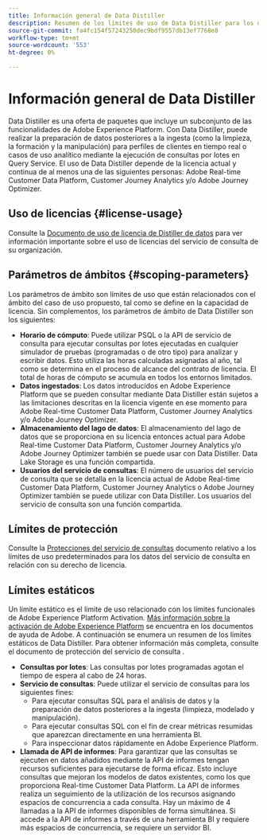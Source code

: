 ```yaml
---
title: Información general de Data Distiller
description: Resumen de los límites de uso de Data Distiller para los datos del servicio de consulta en relación con su derecho de licencia.
source-git-commit: fa4fc154f57243250dec9bdf9557db13ef7768e8
workflow-type: tm+mt
source-wordcount: '553'
ht-degree: 0%

---
```


# Información general de Data Distiller

Data Distiller es una oferta de paquetes que incluye un subconjunto de las funcionalidades de Adobe Experience Platform. Con Data Distiller, puede realizar la preparación de datos posteriores a la ingesta (como la limpieza, la formación y la manipulación) para perfiles de clientes en tiempo real o casos de uso analítico mediante la ejecución de consultas por lotes en Query Service. El uso de Data Distiller depende de la licencia actual y continua de al menos una de las siguientes personas: Adobe Real-time Customer Data Platform, Customer Journey Analytics y/o Adobe Journey Optimizer.

## Uso de licencias {#license-usage}

Consulte la [Documento de uso de licencia de Distiller de datos](./license-usage.md) para ver información importante sobre el uso de licencias del servicio de consulta de su organización.

## Parámetros de ámbitos {#scoping-parameters}

Los parámetros de ámbito son límites de uso que están relacionados con el ámbito del caso de uso propuesto, tal como se define en la capacidad de licencia. Sin complementos, los parámetros de ámbito de Data Distiller son los siguientes:

* **Horario de cómputo**: Puede utilizar PSQL o la API de servicio de consulta para ejecutar consultas por lotes ejecutadas en cualquier simulador de pruebas (programadas o de otro tipo) para analizar y escribir datos. Esto utiliza las horas calculadas asignadas al año, tal como se determina en el proceso de alcance del contrato de licencia. El total de horas de cómputo se acumula en todos los entornos limitados.
* **Datos ingestados**: Los datos introducidos en Adobe Experience Platform que se pueden consultar mediante Data Distiller están sujetos a las limitaciones descritas en la licencia vigente en ese momento para Adobe Real-time Customer Data Platform, Customer Journey Analytics y/o Adobe Journey Optimizer.
* **Almacenamiento del lago de datos**: El almacenamiento del lago de datos que se proporciona en su licencia entonces actual para Adobe Real-time Customer Data Platform, Customer Journey Analytics y/o Adobe Journey Optimizer también se puede usar con Data Distiller. Data Lake Storage es una función compartida.
* **Usuarios del servicio de consultas**: El número de usuarios del servicio de consulta que se detalla en la licencia actual de Adobe Real-time Customer Data Platform, Customer Journey Analytics o Adobe Journey Optimizer también se puede utilizar con Data Distiller. Los usuarios del servicio de consulta son una función compartida.

## Límites de protección 

Consulte la [Protecciones del servicio de consultas](../guardrails.md) documento relativo a los límites de uso predeterminados para los datos del servicio de consulta en relación con su derecho de licencia.

## Límites estáticos

Un límite estático es el límite de uso relacionado con los límites funcionales de Adobe Experience Platform Activation. [Más información sobre la activación de Adobe Experience Platform](https://helpx.adobe.com/ca/legal/product-descriptions/adobe-experience-platform0.html) se encuentra en los documentos de ayuda de Adobe. A continuación se enumera un resumen de los límites estáticos de Data Distiller. Para obtener información más completa, consulte el documento de protección del servicio de consulta .

* **Consultas por lotes**: Las consultas por lotes programadas agotan el tiempo de espera al cabo de 24 horas.
* **Servicio de consultas**: Puede utilizar el servicio de consultas para los siguientes fines:
   * Para ejecutar consultas SQL para el análisis de datos y la preparación de datos posteriores a la ingesta (limpieza, modelado y manipulación).
   * Para ejecutar consultas SQL con el fin de crear métricas resumidas que aparezcan directamente en una herramienta BI.
   * Para inspeccionar datos rápidamente en Adobe Experience Platform.
* **Llamada de API de informes**: Para garantizar que las consultas se ejecuten en datos añadidos mediante la API de informes tengan recursos suficientes para ejecutarse de forma eficaz. Esto incluye consultas que mejoran los modelos de datos existentes, como los que proporciona Real-time Customer Data Platform. La API de informes realiza un seguimiento de la utilización de los recursos asignando espacios de concurrencia a cada consulta. Hay un máximo de 4 llamadas a la API de informes disponibles de forma simultánea. Si accede a la API de informes a través de una herramienta BI y requiere más espacios de concurrencia, se requiere un servidor BI.


